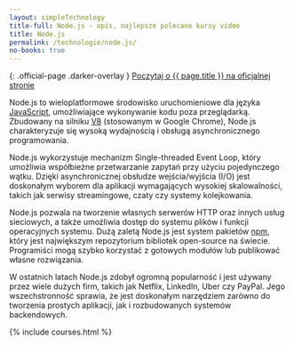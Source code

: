 ```yaml
---
layout: simpleTechnology
title-full: Node.js - opis, najlepsze polecane kursy video
title: Node.js
permalink: /technologie/node.js/
no-books: true
---
```


{: .official-page .darker-overlay }
[Poczytaj o {{ page.title }} na oficjalnej stronie](https://nodejs.org/en/about/)

Node.js to wieloplatformowe środowisko uruchomieniowe dla języka [JavaScript](/technologie/javascript), umożliwiające wykonywanie kodu poza przeglądarką. Zbudowany na silniku [V8](https://v8.dev/) (stosowanym w Google Chrome), Node.js charakteryzuje się wysoką wydajnością i obsługą asynchronicznego programowania.

Node.js wykorzystuje mechanizm Single-threaded Event Loop, który umożliwia współbieżne przetwarzanie zapytań przy użyciu pojedynczego wątku. Dzięki asynchronicznej obsłudze wejścia/wyjścia (I/O) jest doskonałym wyborem dla aplikacji wymagających wysokiej skalowalności, takich jak serwisy streamingowe, czaty czy systemy kolejkowania.

Node.js pozwala na tworzenie własnych serwerów HTTP oraz innych usług sieciowych, a także umożliwia dostęp do systemu plików i funkcji operacyjnych systemu. Dużą zaletą Node.js jest system pakietów [npm](https://npmjs.com/), który jest największym repozytorium bibliotek open-source na świecie. Programiści mogą szybko korzystać z gotowych modułów lub publikować własne rozwiązania.

W ostatnich latach Node.js zdobył ogromną popularność i jest używany przez wiele dużych firm, takich jak Netflix, LinkedIn, Uber czy PayPal. Jego wszechstronność sprawia, że jest doskonałym narzędziem zarówno do tworzenia prostych aplikacji, jak i rozbudowanych systemów backendowych.

{% include courses.html %}
